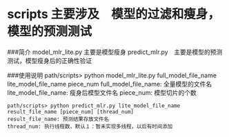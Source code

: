 # scripts 主要涉及　模型的过滤和瘦身，模型的预测测试

###简介
	model_mlr_lite.py 主要是模型瘦身
	predict_mlr.py　主要是模型的预测测试，模型瘦身后的正确性验证

###使用说明
	path/scripts> python model_mlr_lite.py full_model_file_name lite_model_file_name piece_num
	full_model_file_name: 全量模型的文件名
	lite_model_file_name: 瘦身后模型文件名
	piece_num: 模型切片的个数

	path/scripts> python predict_mlr.py lite_model_file_name result_file_name [piece_num] [thread_num]
	result_file_name: 预测结果存放文件名
	thread_num: 执行线程数，默认１：暂未实现多线程，以后有时间添加
